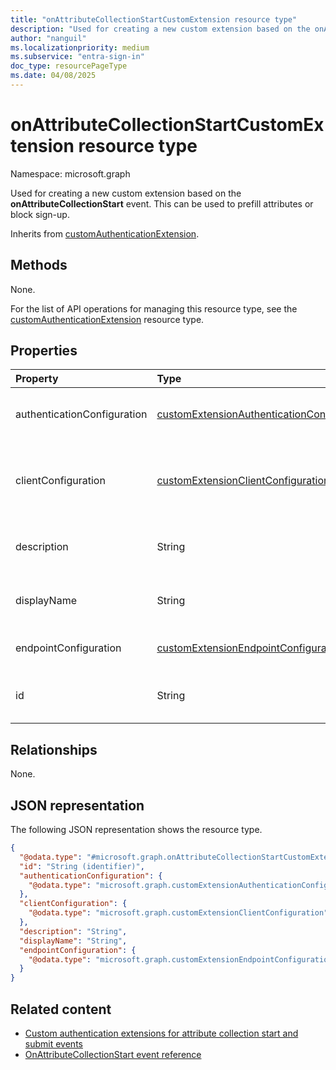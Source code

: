 ```yaml
---
title: "onAttributeCollectionStartCustomExtension resource type"
description: "Used for creating a new custom extension based on the onAttributeCollectionStart event."
author: "nanguil"
ms.localizationpriority: medium
ms.subservice: "entra-sign-in"
doc_type: resourcePageType
ms.date: 04/08/2025
---
```


# onAttributeCollectionStartCustomExtension resource type

Namespace: microsoft.graph

Used for creating a new custom extension based on the **onAttributeCollectionStart** event. This can be used to prefill attributes or block sign-up.

Inherits from [customAuthenticationExtension](../resources/customauthenticationextension.md).

## Methods
None.

For the list of API operations for managing this resource type, see the [customAuthenticationExtension](../resources/customauthenticationextension.md) resource type.

## Properties
|Property|Type|Description|
|:---|:---|:---|
|authenticationConfiguration|[customExtensionAuthenticationConfiguration](../resources/customextensionauthenticationconfiguration.md)|Configuration for securing the API call. For example, using OAuth client credentials flow. Inherited from [customCalloutExtension](../resources/customcalloutextension.md).|
|clientConfiguration|[customExtensionClientConfiguration](../resources/customextensionclientconfiguration.md)|HTTP connection settings that define how long Microsoft Entra ID can wait for a connection, how many times you can retry a timed-out connection and the exception scenarios when retries are allowed. Inherited from [customCalloutExtension](../resources/customcalloutextension.md).|
|description|String|Description for the onAttributeCollectionStartCustomExtension object. Inherited from [customCalloutExtension](../resources/customcalloutextension.md).|
|displayName|String|Display name for the onAttributeCollectionStartCustomExtension object. Inherited from [customCalloutExtension](../resources/customcalloutextension.md).|
|endpointConfiguration|[customExtensionEndpointConfiguration](../resources/customextensionendpointconfiguration.md)|The type and details for configuring the endpoint to call the app's workflow. Inherited from [customCalloutExtension](../resources/customcalloutextension.md).|
|id|String|Identifier for the onAttributeCollectionStartCustomExtension object. Inherited from entity. Inherited from [entity](../resources/entity.md).|

## Relationships
None.

## JSON representation
The following JSON representation shows the resource type.
<!-- {
  "blockType": "resource",
  "keyProperty": "id",
  "@odata.type": "microsoft.graph.onAttributeCollectionStartCustomExtension",
  "baseType": "microsoft.graph.customAuthenticationExtension",
  "openType": false
}
-->
``` json
{
  "@odata.type": "#microsoft.graph.onAttributeCollectionStartCustomExtension",
  "id": "String (identifier)",
  "authenticationConfiguration": {
    "@odata.type": "microsoft.graph.customExtensionAuthenticationConfiguration"
  },
  "clientConfiguration": {
    "@odata.type": "microsoft.graph.customExtensionClientConfiguration"
  },
  "description": "String",
  "displayName": "String",
  "endpointConfiguration": {
    "@odata.type": "microsoft.graph.customExtensionEndpointConfiguration"
  }
}
```

## Related content

- [Custom authentication extensions for attribute collection start and submit events](/entra/identity-platform/custom-extension-attribute-collection)
- [OnAttributeCollectionStart event reference](/entra/identity-platform/custom-extension-onattributecollectionstart-reference)
